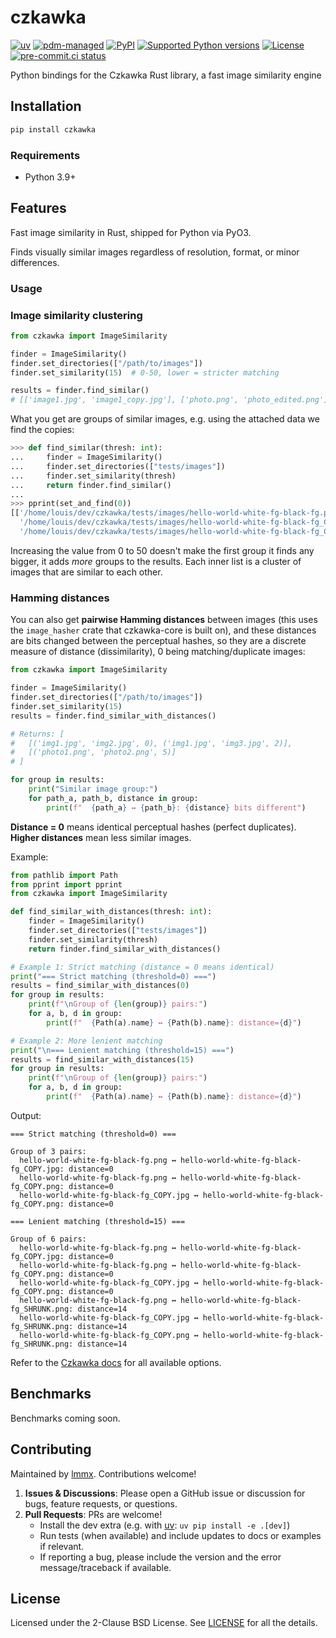 # czkawka

<!-- [![downloads](https://static.pepy.tech/badge/czkawka/month)](https://pepy.tech/project/czkawka) -->
[![uv](https://img.shields.io/endpoint?url=https://raw.githubusercontent.com/astral-sh/uv/main/assets/badge/v0.json)](https://github.com/astral-sh/uv)
[![pdm-managed](https://img.shields.io/badge/pdm-managed-blueviolet)](https://pdm.fming.dev)
[![PyPI](https://img.shields.io/pypi/v/czkawka.svg)](https://pypi.org/project/czkawka)
[![Supported Python versions](https://img.shields.io/pypi/pyversions/czkawka.svg)](https://pypi.org/project/czkawka)
[![License](https://img.shields.io/pypi/l/czkawka.svg)](https://pypi.python.org/pypi/czkawka)
[![pre-commit.ci status](https://results.pre-commit.ci/badge/github/lmmx/czkawka/master.svg)](https://results.pre-commit.ci/latest/github/lmmx/czkawka/master)

Python bindings for the Czkawka Rust library, a fast image similarity engine

## Installation

```bash
pip install czkawka
```

### Requirements

- Python 3.9+

## Features

Fast image similarity in Rust, shipped for Python via PyO3.

Finds visually similar images regardless of resolution, format, or minor differences.

### Usage

### Image similarity clustering

```py
from czkawka import ImageSimilarity

finder = ImageSimilarity()
finder.set_directories(["/path/to/images"])
finder.set_similarity(15)  # 0-50, lower = stricter matching

results = finder.find_similar()
# [['image1.jpg', 'image1_copy.jpg'], ['photo.png', 'photo_edited.png']]
```

What you get are groups of similar images, e.g. using the attached data we find the copies:

```py
>>> def find_similar(thresh: int):
...     finder = ImageSimilarity()
...     finder.set_directories(["tests/images"])
...     finder.set_similarity(thresh)
...     return finder.find_similar()
...
>>> pprint(set_and_find(0))
[['/home/louis/dev/czkawka/tests/images/hello-world-white-fg-black-fg.png',
  '/home/louis/dev/czkawka/tests/images/hello-world-white-fg-black-fg_COPY.jpg',
  '/home/louis/dev/czkawka/tests/images/hello-world-white-fg-black-fg_COPY.png']]
```

Increasing the value from 0 to 50 doesn't make the first group it finds any bigger, it adds *more*
groups to the results. Each inner list is a cluster of images that are similar to each other.

### Hamming distances

You can also get **pairwise Hamming distances** between images (this uses the `image_hasher` crate
that czkawka-core is built on), and these distances are bits changed between the perceptual hashes,
so they are a discrete measure of distance (dissimilarity), 0 being matching/duplicate images:

```python
from czkawka import ImageSimilarity

finder = ImageSimilarity()
finder.set_directories(["/path/to/images"])
finder.set_similarity(15)
results = finder.find_similar_with_distances()

# Returns: [
#   [('img1.jpg', 'img2.jpg', 0), ('img1.jpg', 'img3.jpg', 2)],
#   [('photo1.png', 'photo2.png', 5)]
# ]

for group in results:
    print("Similar image group:")
    for path_a, path_b, distance in group:
        print(f"  {path_a} ↔ {path_b}: {distance} bits different")
```

**Distance = 0** means identical perceptual hashes (perfect duplicates).  
**Higher distances** mean less similar images.

Example:

```python
from pathlib import Path
from pprint import pprint
from czkawka import ImageSimilarity

def find_similar_with_distances(thresh: int):
    finder = ImageSimilarity()
    finder.set_directories(["tests/images"])
    finder.set_similarity(thresh)
    return finder.find_similar_with_distances()

# Example 1: Strict matching (distance = 0 means identical)
print("=== Strict matching (threshold=0) ===")
results = find_similar_with_distances(0)
for group in results:
    print(f"\nGroup of {len(group)} pairs:")
    for a, b, d in group:
        print(f"  {Path(a).name} ↔ {Path(b).name}: distance={d}")

# Example 2: More lenient matching
print("\n=== Lenient matching (threshold=15) ===")
results = find_similar_with_distances(15)
for group in results:
    print(f"\nGroup of {len(group)} pairs:")
    for a, b, d in group:
        print(f"  {Path(a).name} ↔ {Path(b).name}: distance={d}")
```

Output:

```
=== Strict matching (threshold=0) ===

Group of 3 pairs:
  hello-world-white-fg-black-fg.png ↔ hello-world-white-fg-black-fg_COPY.jpg: distance=0
  hello-world-white-fg-black-fg.png ↔ hello-world-white-fg-black-fg_COPY.png: distance=0
  hello-world-white-fg-black-fg_COPY.jpg ↔ hello-world-white-fg-black-fg_COPY.png: distance=0

=== Lenient matching (threshold=15) ===

Group of 6 pairs:
  hello-world-white-fg-black-fg.png ↔ hello-world-white-fg-black-fg_COPY.jpg: distance=0
  hello-world-white-fg-black-fg.png ↔ hello-world-white-fg-black-fg_COPY.png: distance=0
  hello-world-white-fg-black-fg_COPY.jpg ↔ hello-world-white-fg-black-fg_COPY.png: distance=0
  hello-world-white-fg-black-fg.png ↔ hello-world-white-fg-black-fg_SHRUNK.png: distance=14
  hello-world-white-fg-black-fg_COPY.jpg ↔ hello-world-white-fg-black-fg_SHRUNK.png: distance=14
  hello-world-white-fg-black-fg_COPY.png ↔ hello-world-white-fg-black-fg_SHRUNK.png: distance=14
```

Refer to the [Czkawka docs](https://docs.rs/czkawka_core/latest/czkawka_core/) for all available options.

## Benchmarks

Benchmarks coming soon.

<!-- Tested with small and large image sets
- vs. [imagehash](https://pypi.org/project/imagehash): TBD
- vs. [PIL + manual comparison](https://pillow.readthedocs.io/): TBD -->

## Contributing

Maintained by [lmmx](https://github.com/lmmx). Contributions welcome!

1. **Issues & Discussions**: Please open a GitHub issue or discussion for bugs, feature requests, or questions.
2. **Pull Requests**: PRs are welcome!
   - Install the dev extra (e.g. with [uv](https://docs.astral.sh/uv/): `uv pip install -e .[dev]`)
   - Run tests (when available) and include updates to docs or examples if relevant.
   - If reporting a bug, please include the version and the error message/traceback if available.

## License

Licensed under the 2-Clause BSD License. See [LICENSE](https://github.com/lmmx/czkawka/blob/master/LICENSE) for all the details.
